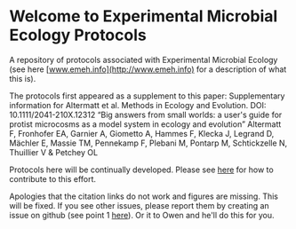 # Welcome to Experimental Microbial Ecology Protocols

A repository of protocols associated with Experimental Microbial Ecology (see here [www.emeh.info](http://www.emeh.info) for a description of what this is).

The protocols first appeared as a supplement to this paper: Supplementary information for Altermatt et al. Methods in Ecology and Evolution. DOI: 10.1111/2041-210X.12312
“Big answers from small worlds: a user's guide for protist microcosms as a model system in ecology and evolution” Altermatt F, Fronhofer EA, Garnier A, Giometto A, Hammes F, Klecka J, Legrand D, Mächler E, Massie TM, Pennekamp F, Plebani M, Pontarp M, Schtickzelle N, Thuillier V & Petchey OL

Protocols here will be continually developed. Please see [here](contributing.md) for how to contribute to this effort.

Apologies that the citation links do not work and figures are missing. This will be fixed. If you see other issues, please report them by creating an issue on github (see point 1 [here](contributing.md)). Or it to Owen and he'll do this for you.